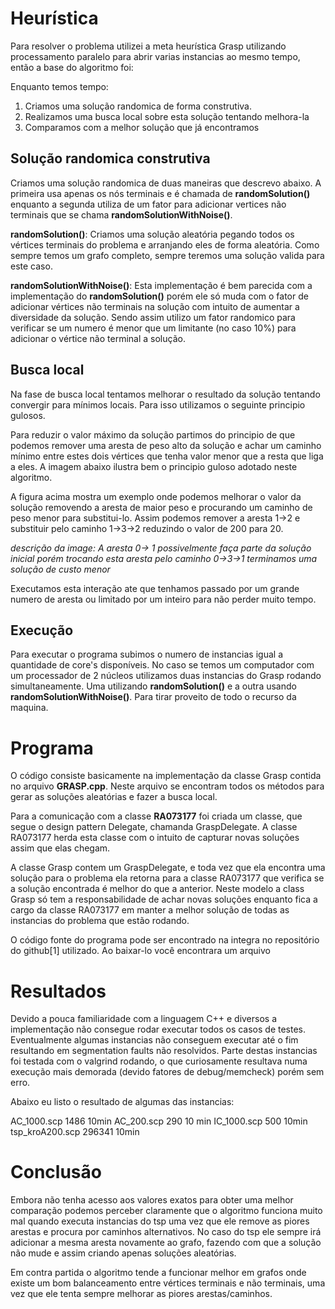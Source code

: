 # Heurística
Para resolver o problema utilizei a meta heurística Grasp utilizando processamento paralelo para abrir varias instancias ao mesmo tempo, então a base do algoritmo foi:

Enquanto temos tempo:
1. Criamos uma solução randomica de forma construtiva.
2. Realizamos uma busca local sobre esta solução tentando melhora-la
3. Comparamos com a melhor solução que já encontramos

## Solução randomica construtiva 

Criamos uma solução randomica de duas maneiras que descrevo abaixo. A primeira usa apenas os nós terminais e é chamada de **randomSolution()** enquanto a segunda utiliza de um fator para adicionar vertices não terminais que se chama **randomSolutionWithNoise()**.

**randomSolution()**: Criamos uma solução aleatória pegando todos os vértices terminais do problema e arranjando eles de forma aleatória. Como sempre temos um grafo completo, sempre teremos uma solução valida para este caso. 

**randomSolutionWithNoise()**: Esta implementação é bem parecida com a implementação do **randomSolution()** porém ele só muda com o fator de adicionar vértices não terminais na solução com intuito de aumentar a diversidade da solução. Sendo assim utilizo um fator randomico para verificar se um numero é menor que um limitante (no caso 10%) para adicionar o vértice não terminal a solução. 
 
## Busca local

Na fase de busca local tentamos melhorar o resultado da solução tentando convergir para mínimos locais. Para isso utilizamos o seguinte principio gulosos.

Para reduzir o valor máximo da solução partimos do principio de que podemos remover uma aresta de peso alto da solução e achar um caminho mínimo entre estes dois vértices que tenha valor menor que a resta que liga a eles. A imagem abaixo ilustra bem o  principio guloso adotado neste algoritmo.

A figura acima mostra um exemplo onde podemos melhorar o valor da solução removendo a aresta de maior peso e procurando um caminho de peso menor para substitui-lo. Assim podemos remover a aresta 1->2 e substituir pelo caminho 1->3->2 reduzindo o valor de 200 para 20. 

*descrição da image: A aresta 0-> 1 possivelmente faça parte da solução inicial porém trocando esta aresta pelo caminho 0->3->1 terminamos uma solução de custo menor*

Executamos esta interação ate que tenhamos passado por um grande numero de aresta ou limitado por um inteiro para não perder muito tempo.

## Execução

Para executar o programa subimos o numero de instancias igual a quantidade de core's disponíveis. No caso se temos um computador com um processador de 2 núcleos utilizamos duas instancias do Grasp rodando simultaneamente. Uma utilizando **randomSolution()** e a outra usando **randomSolutionWithNoise()**.  Para tirar proveito de todo o recurso da maquina.

# Programa

O código consiste basicamente na implementação da classe Grasp contida no arquivo **GRASP.cpp**. Neste arquivo se encontram todos os métodos para gerar as soluções aleatórias e fazer a busca local. 

Para a comunicação com a classe **RA073177** foi criada um classe, que segue o design pattern Delegate, chamanda GraspDelegate. A classe RA073177 herda esta classe com o intuito de capturar novas soluções assim que elas chegam. 

A classe Grasp contem um GraspDelegate, e toda vez que ela encontra uma solução para o problema ela retorna para a classe RA073177 que verifica se a solução encontrada é melhor do que a anterior. Neste modelo a class Grasp só tem a responsabilidade de achar novas soluções enquanto fica a cargo da classe RA073177 em manter a melhor solução de todas as instancias do problema que estão rodando. 

O código fonte do programa pode ser encontrado na integra no repositório do github[1] utilizado. Ao baixar-lo você encontrara um arquivo   

# Resultados
Devido a pouca familiaridade com a linguagem C++ e diversos a implementação não consegue rodar executar todos os casos de testes. Eventualmente algumas instancias não conseguem executar até o fim resultando em segmentation faults não resolvidos. Parte destas instancias foi testada com o valgrind rodando, o que curiosamente resultava numa execução mais demorada (devido fatores de debug/memcheck) porém sem erro. 

Abaixo eu listo o resultado de algumas das instancias:

AC_1000.scp 1486 10min
AC_200.scp  290 10 min
IC_1000.scp 500 10min
tsp_kroA200.scp 296341 10min



# Conclusão

Embora não tenha acesso aos valores exatos para obter uma melhor comparação podemos perceber claramente que o algoritmo funciona muito mal quando executa instancias do tsp uma vez que ele remove as piores arestas e procura por caminhos alternativos. No caso do tsp ele sempre irá adicionar a mesma aresta novamente ao grafo, fazendo com que a solução não mude e assim criando apenas soluções aleatórias. 

Em contra partida o algoritmo tende a funcionar melhor em grafos onde existe um bom balanceamento entre vértices terminais e não terminais, uma vez que ele tenta sempre melhorar as piores arestas/caminhos.  

